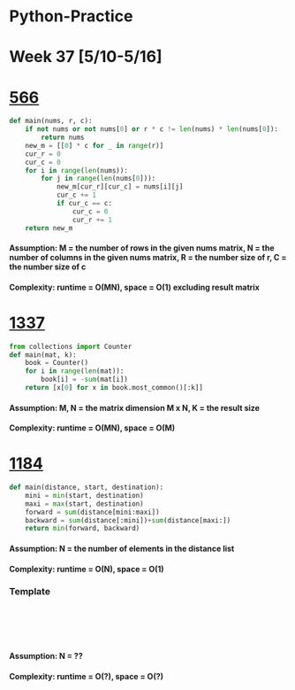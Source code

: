 # Python-Practice

# Week 37 [5/10-5/16]

# [566](https://leetcode.com/problems/reshape-the-matrix/)
```python
def main(nums, r, c):
    if not nums or not nums[0] or r * c != len(nums) * len(nums[0]):
        return nums
    new_m = [[0] * c for _ in range(r)]
    cur_r = 0
    cur_c = 0
    for i in range(len(nums)):
        for j in range(len(nums[0])):
            new_m[cur_r][cur_c] = nums[i][j]
            cur_c += 1
            if cur_c == c:
                cur_c = 0
                cur_r += 1
    return new_m
```
#### Assumption: M = the number of rows in the given nums matrix, N = the number of columns in the given nums matrix, R = the number size of r, C = the number size of c
#### Complexity: runtime = O(MN), space = O(1) excluding result matrix

# [1337](https://leetcode.com/problems/the-k-weakest-rows-in-a-matrix/)
```python
from collections import Counter
def main(mat, k):
    book = Counter()
    for i in range(len(mat)):
        book[i] = -sum(mat[i])
    return [x[0] for x in book.most_common()[:k]]
```
#### Assumption: M, N = the matrix dimension M x N, K = the result size
#### Complexity: runtime = O(MN), space = O(M)

# [1184](https://leetcode.com/problems/distance-between-bus-stops/)
```python
def main(distance, start, destination):
    mini = min(start, destination)
    maxi = max(start, destination)
    forward = sum(distance[mini:maxi])
    backward = sum(distance[:mini])+sum(distance[maxi:])
    return min(forward, backward)
```
#### Assumption: N = the number of elements in the distance list
#### Complexity: runtime = O(N), space = O(1)

### Template
# []()
```sql
```

# []()
```python
```
#### Assumption: N = ??
#### Complexity: runtime = O(?), space = O(?)